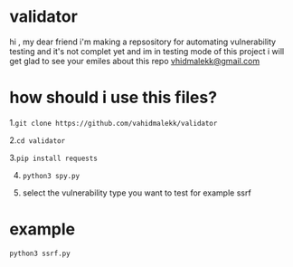 # validator
hi , my dear friend i'm making a repsository for  automating  vulnerability testing and it's not complet yet and  im in testing mode of this project 
i will get glad to see your emiles about this repo vhidmalekk@gmail.com

# how  should i use this files? 

1.```git clone https://github.com/vahidmalekk/validator```

2.```cd validator```

3.```pip install requests```

4. ```python3 spy.py```

5. select the vulnerability type you want to test for example ssrf
# example 

```python3 ssrf.py```

